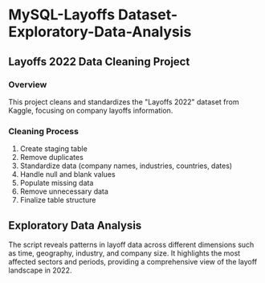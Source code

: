 # MySQL-Layoffs Dataset-Exploratory-Data-Analysis
## Layoffs 2022 Data Cleaning Project
### Overview
This project cleans and standardizes the "Layoffs 2022" dataset from Kaggle, focusing on company layoffs information.
### Cleaning Process
1. Create staging table
2. Remove duplicates
3. Standardize data (company names, industries, countries, dates)
4. Handle null and blank values
5. Populate missing data
6. Remove unnecessary data
7. Finalize table structure


## Exploratory Data Analysis

The script reveals patterns in layoff data across different dimensions such as time, geography, industry, and company size. It highlights the most affected sectors and periods, providing a comprehensive view of the layoff landscape in 2022.

